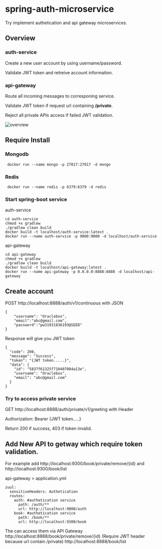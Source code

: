 # spring-auth-microservice
Try implement authetication and api gateway microservices.

## Overview
### auth-service
Create a new user account by using username/password.

Validate JWT token and retreive account information.

### api-gateway
Route all incoming messages to corresponing service.

Validate JWT token if request url containing **/private**.

Reject all private APIs access if failed JWT validation. 

![overview](https://raw.githubusercontent.com/oraclebox/spring-auth-microservice/master/docs/overview.png)

## Require Install 
### Mongodb 
```
 docker run --name mongo -p 27017:27017 -d mongo
```
### Redis
```
 docker run --name redis -p 6379:6379 -d redis
```
### Start spring-boot service
auth-service
```
cd auth-service
chmod +x gradlew
./gradlew clean build
docker build -t localhost/auth-service:latest .
docker run --name auth-service -p 9000:9000 -d localhost/auth-service
```

api-gateway
```
cd api-gateway
chmod +x gradlew
./gradlew clean build
docker build -t localhost/api-gateway:latest .
docker run --name api-gateway -p 0.0.0.0:8888:8888 -d localhost/api-gateway
```

## Create account
POST http://localhost:8888/auth/v1/continuous with JSON
```
{
	"username": "Oraclebox",
	"email":"abc@gmail.com",
	"password":"pw31931836193@SEED"
}
```
Response will give you JWT token
```
{
  "code": 200,
  "message": "Success",
  "token": "{JWT token.....}",
  "data": {
    "id": "5837f61325f710407084a13e",
    "username": "Oraclebox",
    "email": "abc@gmail.com"
  }
}
```

### Try to access private service
GET http://localhost:8888/auth/private/v1/greeting with Header

Authorization: Bearer {JWT token.....}

Return 200 if success, 403 if token invalid.

## Add New API to getway which require token validation. 
For example add http://localhost:9300/book/private/remove/{id} and http://localhost:9300/book/list

api-gateway > application.yml
```
zuul:
  sensitiveHeaders: Authetication
  routes:
    auth: #authetication service
      path: /auth/**
      url: http://localhost:9000/auth
    book: #authetication service
      path: /book/**
      url: http://localhost:9300/book      
```
The can access them via API Gateway
http://localhost:8888/book/private/remove/{id} (Require JWT header because url contain /private)
http://localhost:8888/book/list


